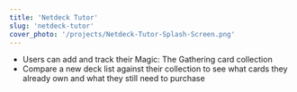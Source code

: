 ```yaml
---
title: 'Netdeck Tutor'
slug: 'netdeck-tutor'
cover_photo: '/projects/Netdeck-Tutor-Splash-Screen.png'
---
```


- Users can add and track their Magic: The Gathering card collection
- Compare a new deck list against their collection to see what cards they already own and what they still need to purchase
